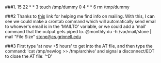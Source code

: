 ###1.
    15 22 * * 3 touch /tmp/dummy
    0 4 * * 6 rm /tmp/dummy

###2 
Thanks to [this](http://www.nixtutor.com/linux/sending-email-alerts-through-cron/) link for helping me find info on mailing. With this, I can see we could make a crontab command which will automatically send email to whoever's email is in the 'MAILTO' variable, or we could add a 'mail' command that the output gets piped to. 
    @monthly du -h /var/mail/stone | mail "File Size" stone@cs.grinnell.edu

###3
First type 'at now +5 hours' to get into the AT file, and then type the command: 'cat /tmp/newlog >> /tmp/archive' and signal a disconnect/EOT to close the AT file: '^D'